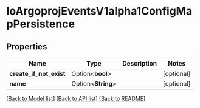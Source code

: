 # IoArgoprojEventsV1alpha1ConfigMapPersistence

## Properties

Name | Type | Description | Notes
------------ | ------------- | ------------- | -------------
**create_if_not_exist** | Option<**bool**> |  | [optional]
**name** | Option<**String**> |  | [optional]

[[Back to Model list]](../README.md#documentation-for-models) [[Back to API list]](../README.md#documentation-for-api-endpoints) [[Back to README]](../README.md)


